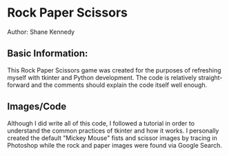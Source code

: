 # Rock Paper Scissors

Author: Shane Kennedy

## Basic Information:
This Rock Paper Scissors game was created for the purposes of refreshing myself with tkinter and Python development. The code is relatively straight-forward and the comments should explain the code itself well enough.

## Images/Code
Although I did write all of this code, I followed a tutorial in order to understand the common practices of tkinter and how it works. I personally created the default "Mickey Mouse" fists and scissor images by tracing in Photoshop while the rock and paper images were found via Google Search.
